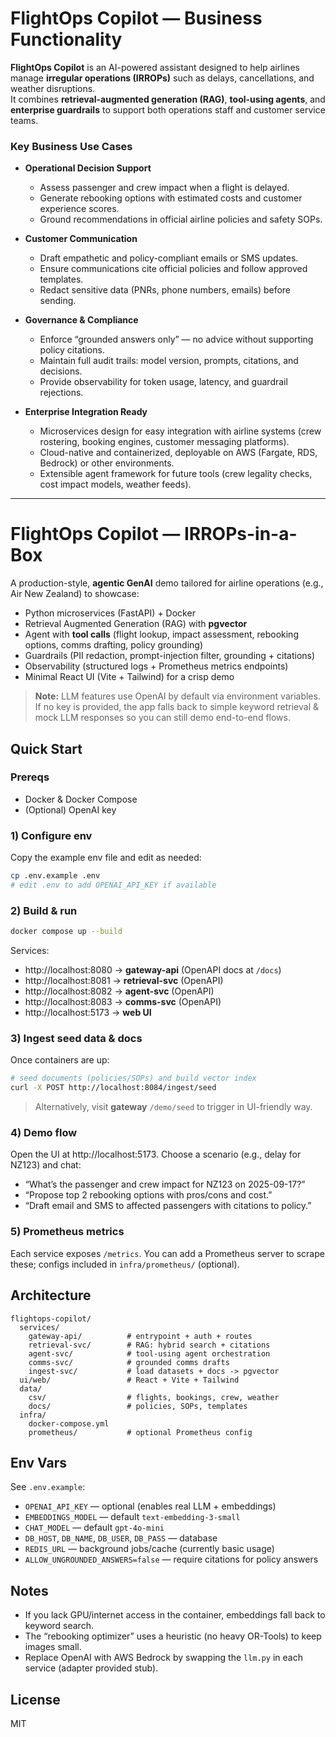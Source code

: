 # FlightOps Copilot — Business Functionality

**FlightOps Copilot** is an AI-powered assistant designed to help airlines manage **irregular operations (IRROPs)** such as delays, cancellations, and weather disruptions.  
It combines **retrieval-augmented generation (RAG)**, **tool-using agents**, and **enterprise guardrails** to support both operations staff and customer service teams.

### Key Business Use Cases
- **Operational Decision Support**  
  - Assess passenger and crew impact when a flight is delayed.  
  - Generate rebooking options with estimated costs and customer experience scores.  
  - Ground recommendations in official airline policies and safety SOPs.

- **Customer Communication**  
  - Draft empathetic and policy-compliant emails or SMS updates.  
  - Ensure communications cite official policies and follow approved templates.  
  - Redact sensitive data (PNRs, phone numbers, emails) before sending.

- **Governance & Compliance**  
  - Enforce “grounded answers only” — no advice without supporting policy citations.  
  - Maintain full audit trails: model version, prompts, citations, and decisions.  
  - Provide observability for token usage, latency, and guardrail rejections.

- **Enterprise Integration Ready**  
  - Microservices design for easy integration with airline systems (crew rostering, booking engines, customer messaging platforms).  
  - Cloud-native and containerized, deployable on AWS (Fargate, RDS, Bedrock) or other environments.  
  - Extensible agent framework for future tools (crew legality checks, cost impact models, weather feeds).

---

# FlightOps Copilot — IRROPs-in-a-Box

A production-style, **agentic GenAI** demo tailored for airline operations (e.g., Air New Zealand) to showcase:
- Python microservices (FastAPI) + Docker
- Retrieval Augmented Generation (RAG) with **pgvector**
- Agent with **tool calls** (flight lookup, impact assessment, rebooking options, comms drafting, policy grounding)
- Guardrails (PII redaction, prompt-injection filter, grounding + citations)
- Observability (structured logs + Prometheus metrics endpoints)
- Minimal React UI (Vite + Tailwind) for a crisp demo

> **Note:** LLM features use OpenAI by default via environment variables. If no key is provided, the app falls back to simple keyword retrieval & mock LLM responses so you can still demo end-to-end flows.

## Quick Start

### Prereqs
- Docker & Docker Compose
- (Optional) OpenAI key

### 1) Configure env
Copy the example env file and edit as needed:
```bash
cp .env.example .env
# edit .env to add OPENAI_API_KEY if available
```

### 2) Build & run
```bash
docker compose up --build
```

Services:
- http://localhost:8080 -> **gateway-api** (OpenAPI docs at `/docs`)
- http://localhost:8081 -> **retrieval-svc** (OpenAPI)
- http://localhost:8082 -> **agent-svc** (OpenAPI)
- http://localhost:8083 -> **comms-svc** (OpenAPI)
- http://localhost:5173 -> **web UI**

### 3) Ingest seed data & docs
Once containers are up:
```bash
# seed documents (policies/SOPs) and build vector index
curl -X POST http://localhost:8084/ingest/seed
```
> Alternatively, visit **gateway** `/demo/seed` to trigger in UI-friendly way.

### 4) Demo flow
Open the UI at http://localhost:5173. Choose a scenario (e.g., delay for NZ123) and chat:
- “What’s the passenger and crew impact for NZ123 on 2025-09-17?”
- “Propose top 2 rebooking options with pros/cons and cost.”
- “Draft email and SMS to affected passengers with citations to policy.”

### 5) Prometheus metrics
Each service exposes `/metrics`. You can add a Prometheus server to scrape these; configs included in `infra/prometheus/` (optional).

## Architecture
```
flightops-copilot/
  services/
    gateway-api/          # entrypoint + auth + routes
    retrieval-svc/        # RAG: hybrid search + citations
    agent-svc/            # tool-using agent orchestration
    comms-svc/            # grounded comms drafts
    ingest-svc/           # load datasets + docs -> pgvector
  ui/web/                 # React + Vite + Tailwind
  data/
    csv/                  # flights, bookings, crew, weather
    docs/                 # policies, SOPs, templates
  infra/
    docker-compose.yml
    prometheus/           # optional Prometheus config
```

## Env Vars
See `.env.example`:
- `OPENAI_API_KEY` — optional (enables real LLM + embeddings)
- `EMBEDDINGS_MODEL` — default `text-embedding-3-small`
- `CHAT_MODEL` — default `gpt-4o-mini`
- `DB_HOST`, `DB_NAME`, `DB_USER`, `DB_PASS` — database
- `REDIS_URL` — background jobs/cache (currently basic usage)
- `ALLOW_UNGROUNDED_ANSWERS=false` — require citations for policy answers

## Notes
- If you lack GPU/internet access in the container, embeddings fall back to keyword search.
- The “rebooking optimizer” uses a heuristic (no heavy OR-Tools) to keep images small.
- Replace OpenAI with AWS Bedrock by swapping the `llm.py` in each service (adapter provided stub).

## License
MIT
